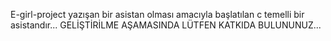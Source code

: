 E-girl-project yazışan bir asistan olması amacıyla başlatılan c temelli bir asistandır... GELİŞTİRİLME AŞAMASINDA LÜTFEN KATKIDA BULUNUNUZ...
